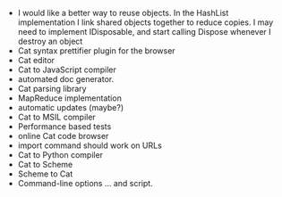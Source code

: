   * I would like a better way to reuse objects. In the HashList implementation I link shared objects together to reduce copies. I may need to implement IDisposable, and start calling Dispose whenever I destroy an object
  * Cat syntax prettifier plugin for the browser
  * Cat editor
  * Cat to JavaScript compiler
  * automated doc generator.
  * Cat parsing library
  * MapReduce implementation
  * automatic updates (maybe?)
  * Cat to MSIL compiler
  * Performance based tests
  * online Cat code browser
  * import command should work on URLs
  * Cat to Python compiler
  * Cat to Scheme
  * Scheme to Cat
  * Command-line options ... and script.